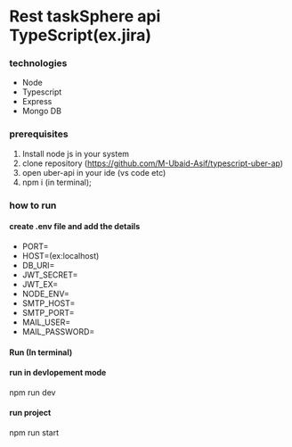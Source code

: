 # Rest taskSphere api TypeScript(ex.jira)

### technologies

- Node
- Typescript
- Express
- Mongo DB

### prerequisites

1. Install node js in your system
2. clone repository (https://github.com/M-Ubaid-Asif/typescript-uber-ap)
3. open uber-api in your ide (vs code etc)
4. npm i (in terminal);

### how to run

#### create .env file and add the details

- PORT=
- HOST=(ex:localhost)
- DB_URI=
- JWT_SECRET=
- JWT_EX=
- NODE_ENV=
- SMTP_HOST=
- SMTP_PORT=
- MAIL_USER=
- MAIL_PASSWORD=

#### Run (In terminal)

#### run in devlopement mode

npm run dev

#### run project

npm run start

